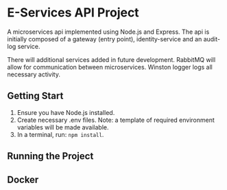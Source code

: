 # E-Services API Project

A microservices api implemented using Node.js and Express. The api is initially composed of a gateway (entry point), identity-service and an audit-log service.

There will additional services added in future development. RabbitMQ will allow for communication between microservices. Winston logger logs all necessary activity. 

## Getting Start

1. Ensure you have Node.js installed.
2. Create necessary .env files. Note: a template of required environment variables will be made available.
3. In a terminal, run: `npm install`.

## Running the Project

## Docker
